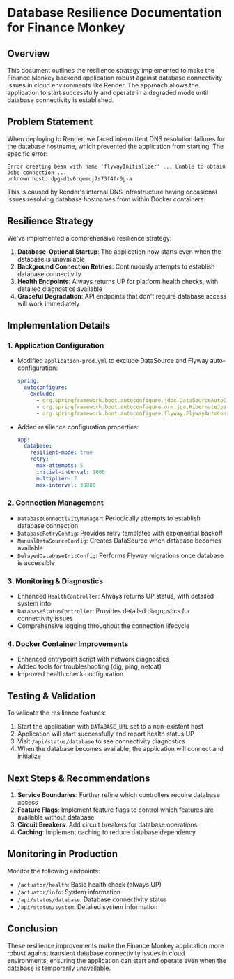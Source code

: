 # Database Resilience Documentation for Finance Monkey

## Overview

This document outlines the resilience strategy implemented to make the Finance Monkey backend application robust against database connectivity issues in cloud environments like Render. The approach allows the application to start successfully and operate in a degraded mode until database connectivity is established.

## Problem Statement

When deploying to Render, we faced intermittent DNS resolution failures for the database hostname, which prevented the application from starting. The specific error:

```
Error creating bean with name 'flywayInitializer' ... Unable to obtain Jdbc connection ... 
unknown host: dpg-d1v6rqemcj7s73f4fr0g-a
```

This is caused by Render's internal DNS infrastructure having occasional issues resolving database hostnames from within Docker containers.

## Resilience Strategy

We've implemented a comprehensive resilience strategy:

1. **Database-Optional Startup**: The application now starts even when the database is unavailable
2. **Background Connection Retries**: Continuously attempts to establish database connectivity
3. **Health Endpoints**: Always returns UP for platform health checks, with detailed diagnostics available
4. **Graceful Degradation**: API endpoints that don't require database access will work immediately

## Implementation Details

### 1. Application Configuration

- Modified `application-prod.yml` to exclude DataSource and Flyway auto-configuration:
  ```yaml
  spring:
    autoconfigure:
      exclude:
        - org.springframework.boot.autoconfigure.jdbc.DataSourceAutoConfiguration
        - org.springframework.boot.autoconfigure.orm.jpa.HibernateJpaAutoConfiguration
        - org.springframework.boot.autoconfigure.flyway.FlywayAutoConfiguration
  ```

- Added resilience configuration properties:
  ```yaml
  app:
    database:
      resilient-mode: true
      retry:
        max-attempts: 5
        initial-interval: 1000
        multiplier: 2
        max-interval: 30000
  ```

### 2. Connection Management

- `DatabaseConnectivityManager`: Periodically attempts to establish database connection
- `DatabaseRetryConfig`: Provides retry templates with exponential backoff
- `ManualDataSourceConfig`: Creates DataSource when database becomes available
- `DelayedDatabaseInitConfig`: Performs Flyway migrations once database is accessible

### 3. Monitoring & Diagnostics

- Enhanced `HealthController`: Always returns UP status, with detailed system info
- `DatabaseStatusController`: Provides detailed diagnostics for connectivity issues
- Comprehensive logging throughout the connection lifecycle

### 4. Docker Container Improvements

- Enhanced entrypoint script with network diagnostics
- Added tools for troubleshooting (dig, ping, netcat)
- Improved health check configuration

## Testing & Validation

To validate the resilience features:

1. Start the application with `DATABASE_URL` set to a non-existent host
2. Application will start successfully and report health status UP
3. Visit `/api/status/database` to see connectivity diagnostics
4. When the database becomes available, the application will connect and initialize

## Next Steps & Recommendations

1. **Service Boundaries**: Further refine which controllers require database access
2. **Feature Flags**: Implement feature flags to control which features are available without database
3. **Circuit Breakers**: Add circuit breakers for database operations
4. **Caching**: Implement caching to reduce database dependency

## Monitoring in Production

Monitor the following endpoints:
- `/actuator/health`: Basic health check (always UP)
- `/actuator/info`: System information
- `/api/status/database`: Database connectivity status
- `/api/status/system`: Detailed system information

## Conclusion

These resilience improvements make the Finance Monkey application more robust against transient database connectivity issues in cloud environments, ensuring the application can start and operate even when the database is temporarily unavailable.
